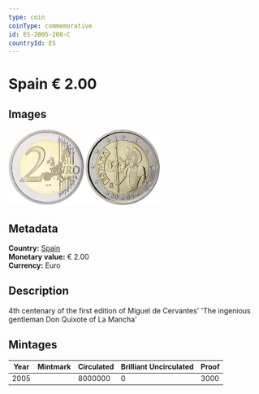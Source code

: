 ```yaml
---
type: coin
coinType: commemorative
id: ES-2005-200-C
countryId: ES
---
```


# Spain € 2.00

## Images

<img src="../../Images/common-2002-200.webp" height="150" alt="Front image"><img src="Images/ES-2005-200.webp" height="150" alt="Back image">

## Metadata

**Country:** [Spain](../../Countries/Spain/index.md)\
**Monetary value:** € 2.00\
**Currency:** Euro

## Description

4th centenary of the first edition of Miguel de Cervantes’ 'The ingenious gentleman Don Quixote of La Mancha'

## Mintages

| Year | Mintmark | Circulated | Brilliant Uncirculated | Proof |
| ---- | -------- | ---------- | ---------------------- | ----- |
| 2005 |          | 8000000    | 0                      | 3000  |
